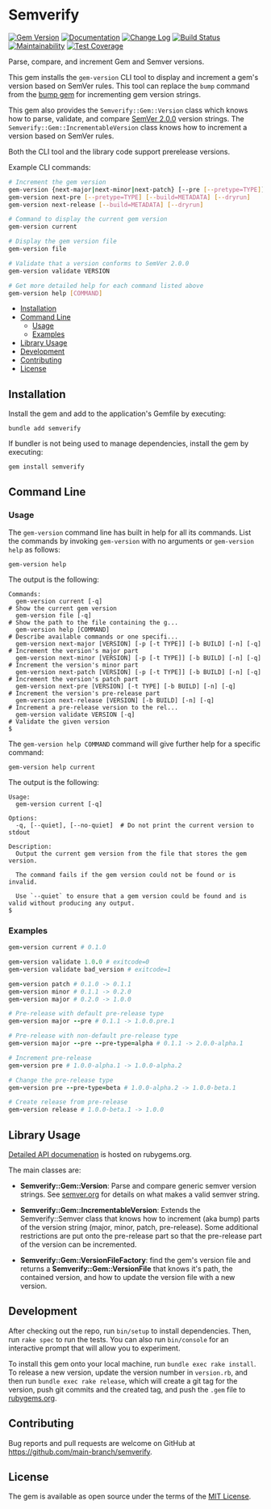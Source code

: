 # Semverify

[![Gem Version](https://badge.fury.io/rb/semverify.svg)](https://badge.fury.io/rb/semverify)
[![Documentation](https://img.shields.io/badge/Documentation-Latest-green)](https://rubydoc.info/gems/semverify/)
[![Change Log](https://img.shields.io/badge/CHANGELOG-Latest-green)](https://rubydoc.info/gems/semverify/file/CHANGELOG.md)
[![Build Status](https://github.com/main-branch/semverify/workflows/CI%20Build/badge.svg?branch=main)](https://github.com/main-branch/semverify/actions?query=workflow%3ACI%20Build)
[![Maintainability](https://api.codeclimate.com/v1/badges/44a42ed085fe162e5dff/maintainability)](https://codeclimate.com/github/main-branch/semverify/maintainability)
[![Test Coverage](https://api.codeclimate.com/v1/badges/44a42ed085fe162e5dff/test_coverage)](https://codeclimate.com/github/main-branch/semverify/test_coverage)

Parse, compare, and increment Gem and Semver versions.

This gem installs the `gem-version` CLI tool to display and increment a gem's version
based on SemVer rules. This tool can replace the `bump` command from the
[bump gem](https://rubygems.org/gems/bump/) for incrementing gem version strings.

This gem also provides the `Semverify::Gem::Version` class which knows how to parse,
validate, and compare [SemVer 2.0.0](https://semver.org/spec/v2.0.0.html) version
strings. The `Semverify::Gem::IncrementableVersion` class knows how to increment
a version based on SemVer rules.

Both the CLI tool and the library code support prerelease versions.

Example CLI commands:

```bash
# Increment the gem version
gem-version {next-major|next-minor|next-patch} [--pre [--pretype=TYPE]] [--build=METADATA] [--dryrun]
gem-version next-pre [--pretype=TYPE] [--build=METADATA] [--dryrun]
gem-version next-release [--build=METADATA] [--dryrun]

# Command to display the current gem version
gem-version current

# Display the gem version file
gem-version file

# Validate that a version conforms to SemVer 2.0.0
gem-version validate VERSION

# Get more detailed help for each command listed above
gem-version help [COMMAND]
```

* [Installation](#installation)
* [Command Line](#command-line)
  * [Usage](#usage)
  * [Examples](#examples)
* [Library Usage](#library-usage)
* [Development](#development)
* [Contributing](#contributing)
* [License](#license)

## Installation

Install the gem and add to the application's Gemfile by executing:

```shell
bundle add semverify
```

If bundler is not being used to manage dependencies, install the gem by executing:

```shell
gem install semverify
```

## Command Line

### Usage

The `gem-version` command line has built in help for all its commands. List the
commands by invoking `gem-version` with no arguments or `gem-version help` as
follows:

```shell
gem-version help
```

The output is the following:

```shell
Commands:
  gem-version current [-q]                                              # Show the current gem version
  gem-version file [-q]                                                 # Show the path to the file containing the g...
  gem-version help [COMMAND]                                            # Describe available commands or one specifi...
  gem-version next-major [VERSION] [-p [-t TYPE]] [-b BUILD] [-n] [-q]  # Increment the version's major part
  gem-version next-minor [VERSION] [-p [-t TYPE]] [-b BUILD] [-n] [-q]  # Increment the version's minor part
  gem-version next-patch [VERSION] [-p [-t TYPE]] [-b BUILD] [-n] [-q]  # Increment the version's patch part
  gem-version next-pre [VERSION] [-t TYPE] [-b BUILD] [-n] [-q]         # Increment the version's pre-release part
  gem-version next-release [VERSION] [-b BUILD] [-n] [-q]               # Increment a pre-release version to the rel...
  gem-version validate VERSION [-q]                                     # Validate the given version
$
```

The `gem-version help COMMAND` command will give further help for a specific command:

```shell
gem-version help current
```

The output is the following:

```shell
Usage:
  gem-version current [-q]

Options:
  -q, [--quiet], [--no-quiet]  # Do not print the current version to stdout

Description:
  Output the current gem version from the file that stores the gem version.

  The command fails if the gem version could not be found or is invalid.

  Use `--quiet` to ensure that a gem version could be found and is valid without producing any output.
$
```

### Examples

```Ruby
gem-version current # 0.1.0

gem-version validate 1.0.0 # exitcode=0
gem-version validate bad_version # exitcode=1

gem-version patch # 0.1.0 -> 0.1.1
gem-version minor # 0.1.1 -> 0.2.0
gem-version major # 0.2.0 -> 1.0.0

# Pre-release with default pre-release type
gem-version major --pre # 0.1.1 -> 1.0.0.pre.1

# Pre-release with non-default pre-release type
gem-version major --pre --pre-type=alpha # 0.1.1 -> 2.0.0-alpha.1

# Increment pre-release
gem-version pre # 1.0.0-alpha.1 -> 1.0.0-alpha.2

# Change the pre-release type
gem-version pre --pre-type=beta # 1.0.0-alpha.2 -> 1.0.0-beta.1

# Create release from pre-release
gem-version release # 1.0.0-beta.1 -> 1.0.0
```

## Library Usage

[Detailed API documenation](https://rubydoc.info/gems/semverify/) is hosted on rubygems.org.

The main classes are:

* **Semverify::Gem::Version**: Parse and compare generic semver version strings. See
  [semver.org](https://semver.org) for details on what makes a valid semver string.

* **Semverify::Gem::IncrementableVersion**: Extends the Semverify::Semver class that knows
  how to increment (aka bump) parts of the version string (major, minor, patch,
  pre-release). Some additional restrictions are put onto the pre-release part
  so that the pre-release part of the version can be incremented.

* **Semverify::Gem::VersionFileFactory**: find the gem's version file and returns a
  **Semverify::Gem::VersionFile** that knows it's path, the contained version, and how to update
  the version file with a new version.

## Development

After checking out the repo, run `bin/setup` to install dependencies. Then, run `rake spec` to run the tests. You can also run `bin/console` for an interactive prompt that will allow you to experiment.

To install this gem onto your local machine, run `bundle exec rake install`. To release a new version, update the version number in `version.rb`, and then run `bundle exec rake release`, which will create a git tag for the version, push git commits and the created tag, and push the `.gem` file to [rubygems.org](https://rubygems.org).

## Contributing

Bug reports and pull requests are welcome on GitHub at https://github.com/main-branch/semverify.

## License

The gem is available as open source under the terms of the [MIT License](https://opensource.org/licenses/MIT).
